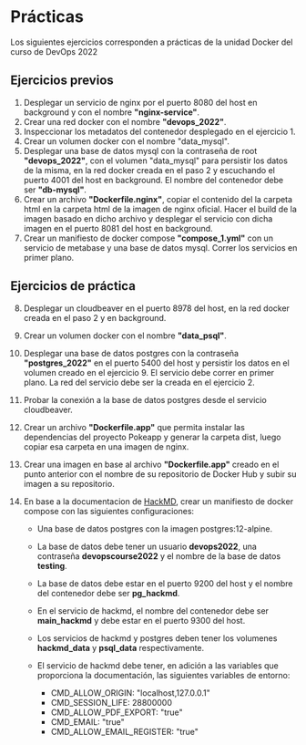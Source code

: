 # Prácticas

Los siguientes ejercicios corresponden a prácticas de la unidad Docker del curso de DevOps 2022

## Ejercicios previos

1. Desplegar un servicio de nginx por el puerto 8080 del host en background y con el nombre __"nginx-service"__.
2. Crear una red docker con el nombre __"devops_2022"__.
3. Inspeccionar los metadatos del contenedor desplegado en el ejercicio 1.
4. Crear un volumen docker con el nombre "data_mysql".
5. Desplegar una base de datos mysql con la contraseña de root __"devops_2022"__, con el volumen "data_mysql" para persistir los datos de la misma,
en la red docker creada en el paso 2 y escuchando el puerto 4001 del host en background. El nombre del contenedor debe ser __"db-mysql"__.
6. Crear un archivo __"Dockerfile.nginx"__, copiar el contenido del la carpeta html en la carpeta html de la imagen de nginx oficial. Hacer el build
de la imagen basado en dicho archivo y desplegar el servicio con dicha imagen en el puerto 8081 del host en background.
7. Crear un manifiesto de docker compose __"compose_1.yml"__ con un servicio de metabase y una base de datos mysql. Correr los servicios en primer plano.

## Ejercicios de práctica

8. Desplegar un cloudbeaver en el puerto 8978 del host, en la red docker creada en el paso 2 y en background.
9. Crear un volumen docker con el nombre __"data_psql"__.
10. Desplegar una base de datos postgres con la contraseña __"postgres_2022"__ en el puerto 5400 del host y persistir los datos en el volumen creado
en el ejercicio 9. El servicio debe correr en primer plano. La red del servicio debe ser la creada en el ejercicio 2.
11. Probar la conexión a la base de datos postgres desde el servicio cloudbeaver.
12. Crear un archivo __"Dockerfile.app"__ que permita instalar las dependencias del proyecto Pokeapp y generar la carpeta dist, luego copiar esa carpeta en una imagen de nginx.
13. Crear una imagen en base al archivo __"Dockerfile.app"__ creado en el punto anterior con el nombre de su repositorio de Docker Hub y subir su imagen a su repositorio.
14. En base a la documentacion de [HackMD](https://hackmd.io/c/codimd-documentation/%2Fs%2Fcodimd-docker-deployment), crear un manifiesto de 
docker compose con las siguientes configuraciones:

    - Una base de datos postgres con la imagen postgres:12-alpine.
    - La base de datos debe tener un usuario __devops2022__, una contraseña __devopscourse2022__ y el nombre de la base de datos __testing__.
    - La base de datos debe estar en el puerto 9200 del host y el nombre del contenedor debe ser __pg_hackmd__.
    - En el servicio de hackmd, el nombre del contenedor debe ser __main_hackmd__ y debe estar en el puerto 9300 del host.
    - Los servicios de hackmd y postgres deben tener los volumenes __hackmd_data__ y __psql_data__ respectivamente.
    - El servicio de hackmd debe tener, en adición a las variables que proporciona la documentación, las siguientes variables de entorno:

        - CMD_ALLOW_ORIGIN: "localhost,127.0.0.1"
        - CMD_SESSION_LIFE: 28800000
        - CMD_ALLOW_PDF_EXPORT: "true"
        - CMD_EMAIL: "true"
        - CMD_ALLOW_EMAIL_REGISTER: "true"